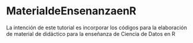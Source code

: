# MaterialdeEnsenanzaenR
La intención de este tutorial es incorporar los códigos para la elaboración de material de didáctico para la enseñanza de Ciencia de Datos en R
